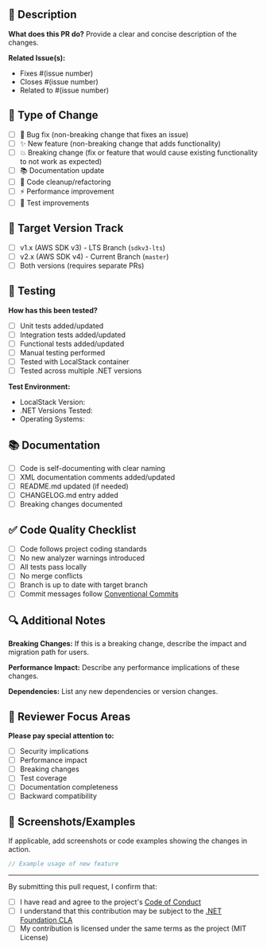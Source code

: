 <!-- 
Thank you for contributing to LocalStack .NET Client! 
Please fill out this template to help us review your pull request.
-->

## 📝 Description

**What does this PR do?**
Provide a clear and concise description of the changes.

**Related Issue(s):**

- Fixes #(issue number)
- Closes #(issue number)
- Related to #(issue number)

## 🔄 Type of Change

- [ ] 🐛 Bug fix (non-breaking change that fixes an issue)
- [ ] ✨ New feature (non-breaking change that adds functionality)
- [ ] 💥 Breaking change (fix or feature that would cause existing functionality to not work as expected)
- [ ] 📚 Documentation update
- [ ] 🧹 Code cleanup/refactoring
- [ ] ⚡ Performance improvement
- [ ] 🧪 Test improvements

## 🎯 Target Version Track

- [ ] v1.x (AWS SDK v3) - LTS Branch (`sdkv3-lts`)
- [ ] v2.x (AWS SDK v4) - Current Branch (`master`)
- [ ] Both versions (requires separate PRs)

## 🧪 Testing

**How has this been tested?**

- [ ] Unit tests added/updated
- [ ] Integration tests added/updated  
- [ ] Functional tests added/updated
- [ ] Manual testing performed
- [ ] Tested with LocalStack container
- [ ] Tested across multiple .NET versions

**Test Environment:**

- LocalStack Version:
- .NET Versions Tested:
- Operating Systems:

## 📚 Documentation

- [ ] Code is self-documenting with clear naming
- [ ] XML documentation comments added/updated  
- [ ] README.md updated (if needed)
- [ ] CHANGELOG.md entry added
- [ ] Breaking changes documented

## ✅ Code Quality Checklist

- [ ] Code follows project coding standards
- [ ] No new analyzer warnings introduced
- [ ] All tests pass locally
- [ ] No merge conflicts
- [ ] Branch is up to date with target branch
- [ ] Commit messages follow [Conventional Commits](https://www.conventionalcommits.org/)

## 🔍 Additional Notes

**Breaking Changes:**
If this is a breaking change, describe the impact and migration path for users.

**Performance Impact:**
Describe any performance implications of these changes.

**Dependencies:**
List any new dependencies or version changes.

## 🎯 Reviewer Focus Areas

**Please pay special attention to:**

- [ ] Security implications
- [ ] Performance impact
- [ ] Breaking changes
- [ ] Test coverage
- [ ] Documentation completeness
- [ ] Backward compatibility

## 📸 Screenshots/Examples

If applicable, add screenshots or code examples showing the changes in action.

```csharp
// Example usage of new feature
```

---

By submitting this pull request, I confirm that:

- [ ] I have read and agree to the project's [Code of Conduct](.github/CODE_OF_CONDUCT.md)
- [ ] I understand that this contribution may be subject to the [.NET Foundation CLA](.github/CONTRIBUTING.md)
- [ ] My contribution is licensed under the same terms as the project (MIT License)
